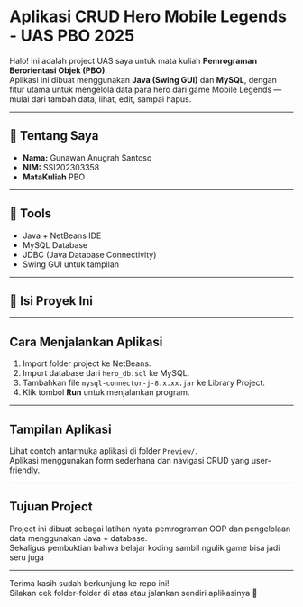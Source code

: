 # Aplikasi CRUD Hero Mobile Legends - UAS PBO 2025

Halo! 
Ini adalah project UAS saya untuk mata kuliah **Pemrograman Berorientasi Objek (PBO)**.  
Aplikasi ini dibuat menggunakan **Java (Swing GUI)** dan **MySQL**, dengan fitur utama untuk mengelola data para hero dari game Mobile Legends — mulai dari tambah data, lihat, edit, sampai hapus.

---

## 👤 Tentang Saya
- **Nama:** Gunawan Anugrah Santoso  
- **NIM:** SSI202303358  
- **MataKuliah** PBO 

---

## 🔧 Tools
- Java + NetBeans IDE
- MySQL Database
- JDBC (Java Database Connectivity)
- Swing GUI untuk tampilan

---

## 📁 Isi Proyek Ini

---

##  Cara Menjalankan Aplikasi
1. Import folder project ke NetBeans.
2. Import database dari `hero_db.sql` ke MySQL.
3. Tambahkan file `mysql-connector-j-8.x.xx.jar` ke Library Project.
4. Klik tombol **Run** untuk menjalankan program.

---

## Tampilan Aplikasi
Lihat contoh antarmuka aplikasi di folder `Preview/`.  
Aplikasi menggunakan form sederhana dan navigasi CRUD yang user-friendly.

---

##  Tujuan Project
Project ini dibuat sebagai latihan nyata pemrograman OOP dan pengelolaan data menggunakan Java + database.  
Sekaligus pembuktian bahwa belajar koding sambil ngulik game bisa jadi seru juga 

---

Terima kasih sudah berkunjung ke repo ini!  
Silakan cek folder-folder di atas atau jalankan sendiri aplikasinya 🚀

